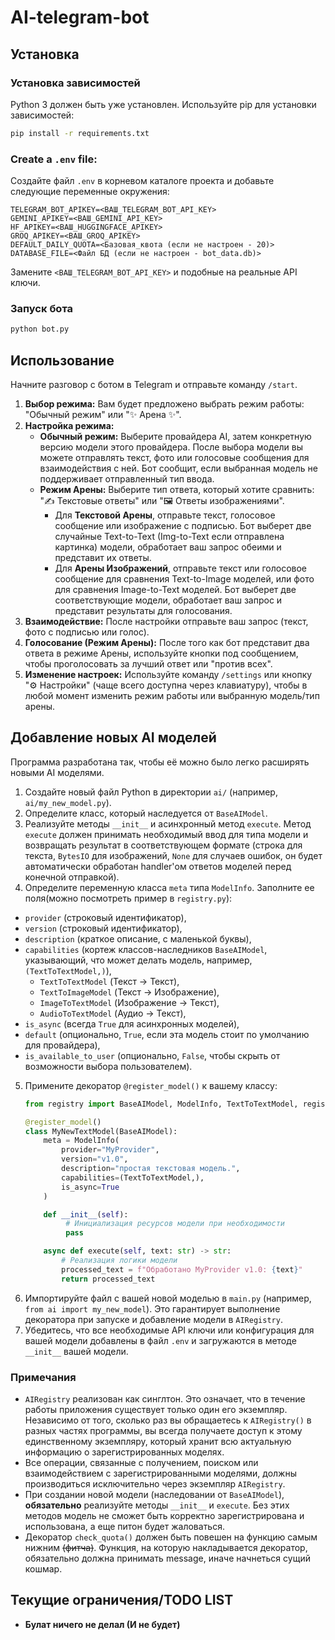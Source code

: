 # AI-telegram-bot

## Установка

### Установка зависимостей
Python 3 должен быть уже установлен.
Используйте pip для установки зависимостей:

```bash
pip install -r requirements.txt
```

### Create a `.env` file:

 Создайте файл `.env` в корневом каталоге проекта и добавьте следующие переменные окружения:

```
TELEGRAM_BOT_APIKEY=<ВАШ_TELEGRAM_BOT_API_KEY>
GEMINI_APIKEY=<ВАШ_GEMINI_API_KEY>
HF_APIKEY=<ВАШ_HUGGINGFACE_APIKEY>
GROQ_APIKEY=<ВАШ_GROQ_APIKEY>
DEFAULT_DAILY_QUOTA=<Базовая_квота (если не настроен - 20)>
DATABASE_FILE=<Файл БД (если не настроен - bot_data.db)>
```

Замените `<ВАШ_TELEGRAM_BOT_API_KEY>` и подобные на реальные API ключи.

### Запуск бота

```bash
python bot.py
```

## Использование

Начните разговор с ботом в Telegram и отправьте команду `/start`.

1.  **Выбор режима:** Вам будет предложено выбрать режим работы: "Обычный режим" или "✨ Арена ✨".
2.  **Настройка режима:**
    *   **Обычный режим:** Выберите провайдера AI, затем конкретную версию модели этого провайдера. После выбора модели вы можете отправлять текст, фото или голосовые сообщения для взаимодействия с ней. Бот сообщит, если выбранная модель не поддерживает отправленный тип ввода.
    *   **Режим Арены:** Выберите тип ответа, который хотите сравнить: "✍️ Текстовые ответы" или "🖼️ Ответы изображениями".
        *   Для **Текстовой Арены**, отправьте текст, голосовое сообщение или изображение с подписью. Бот выберет две случайные Text-to-Text (Img-to-Text если отправлена картинка) модели, обработает ваш запрос обеими и представит их ответы.
        *   Для **Арены Изображений**, отправьте текст или голосовое сообщение для сравнения Text-to-Image моделей, или фото для сравнения Image-to-Text моделей. Бот выберет две соответствующие модели, обработает ваш запрос и представит результаты для голосования.
3.  **Взаимодействие:** После настройки отправьте ваш запрос (текст, фото с подписью или голос).
4.  **Голосование (Режим Арены):** После того как бот представит два ответа в режиме Арены, используйте кнопки под сообщением, чтобы проголосовать за лучший ответ или "против всех".
5.  **Изменение настроек:** Используйте команду `/settings` или кнопку "⚙️ Настройки" (чаще всего доступна через клавиатуру), чтобы в любой момент изменить режим работы или выбранную модель/тип арены.

## Добавление новых AI моделей

Программа разработана так, чтобы её можно было легко расширять новыми AI моделями.

1.  Создайте новый файл Python в директории `ai/` (например, `ai/my_new_model.py`).
2.  Определите класс, который наследуется от `BaseAIModel`.
3.  Реализуйте методы `__init__` и асинхронный метод `execute`. Метод `execute` должен принимать необходимый ввод для типа модели и возвращать результат в соответствующем формате (строка для текста, `BytesIO` для изображений, `None` для случаев ошибок, он будет автоматически обработан handler'ом ответов моделей перед конечной отправкой).
4.  Определите переменную класса `meta` типа `ModelInfo`. Заполните ее поля(можно посмотреть пример в `registry.py`):
   * `provider` (строковый идентификатор),
   * `version` (строковый идентификатор),
   * `description` (краткое описание, с маленькой буквы),
   * `capabilities` (кортеж классов-наследников `BaseAIModel`, указывающий, что может делать модель, например, `(TextToTextModel,)`),
     * `TextToTextModel` (Текст -> Текст),
     * `TextToImageModel` (Текст -> Изображение),
     * `ImageToTextModel` (Изображение -> Текст),
     * `AudioToTextModel` (Аудио -> Текст),
   * `is_async` (всегда `True` для асинхронных моделей),
   * `default` (опционально, `True`, если эта модель стоит по умолчанию для провайдера),
   * `is_available_to_user` (опционально, `False`, чтобы скрыть от возможности выбора пользователем). 
5.  Примените декоратор `@register_model()` к вашему классу:
    ```python
    from registry import BaseAIModel, ModelInfo, TextToTextModel, register_model

    @register_model()
    class MyNewTextModel(BaseAIModel):
        meta = ModelInfo(
            provider="MyProvider",
            version="v1.0",
            description="простая текстовая модель.",
            capabilities=(TextToTextModel,),
            is_async=True
        )

        def __init__(self):
             # Инициализация ресурсов модели при необходимости
             pass

        async def execute(self, text: str) -> str:
            # Реализация логики модели
            processed_text = f"Обработано MyProvider v1.0: {text}"
            return processed_text
    ```
6.  Импортируйте файл с вашей новой моделью в `main.py` (например, `from ai import my_new_model`). Это гарантирует выполнение декоратора при запуске и добавление модели в `AIRegistry`.
7.  Убедитесь, что все необходимые API ключи или конфигурация для вашей модели добавлены в файл `.env` и загружаются в методе `__init__` вашей модели.

### Примечания

*   `AIRegistry` реализован как синглтон. Это означает, что в течение работы приложения существует только один его экземпляр. Независимо от того, сколько раз вы обращаетесь к `AIRegistry()` в разных частях программы, вы всегда получаете доступ к этому единственному экземпляру, который хранит всю актуальную информацию о зарегистрированных моделях.
*   Все операции, связанные с получением, поиском или взаимодействием с зарегистрированными моделями, должны производиться исключительно через экземпляр `AIRegistry`.
*   При создании новой модели (наследовании от `BaseAIModel`), **обязательно** реализуйте методы `__init__` и `execute`. Без этих методов модель не сможет быть корректно зарегистрирована и использована, а еще питон будет жаловаться.
*   Декоратор `check_quota()` должен быть повешен на функцию самым нижним ~~(фитча)~~. Функция, на которую накладывается декоратор, обязательно должна принимать message, иначе начнеться сущий кошмар.

## Текущие ограничения/TODO LIST
* **Булат ничего не делал (И не будет)**
